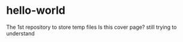 # hello-world
The 1st repository to store temp files
Is this cover page? still trying to understand
